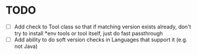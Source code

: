 # TODO

-   [ ] Add check to Tool class so that if matching version exists already,
        don't try to install \*env tools or tool itself, just do fast
        passthrough
-   [ ] Add ability to do soft version checks in Languages that support it (e.g.
        not Java)

